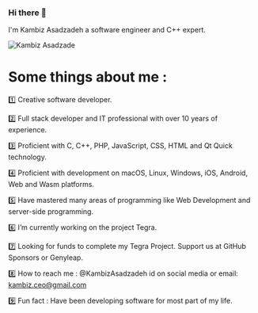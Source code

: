 ### Hi there 👋

I'm Kambiz Asadzadeh a software engineer and C++ expert.

![Kambiz Asadzade](https://camo.githubusercontent.com/bc99a147a2e4e3f09dd1792aa9261ec28e16be9ef4f9f37a599fb1bef83e7d3e/68747470733a2f2f6b6f6d617265762e636f6d2f67687076632f3f757365726e616d653d4b616d62697a417361647a61646568266c6162656c3d50726f66696c65253230766965777326636f6c6f723d306537356236267374796c653d666c6174)

# Some things about me :

1️⃣ Creative software developer.

2️⃣ Full stack developer and IT professional with over 10 years of experience.

3️⃣ Proficient with C, C++, PHP, JavaScript, CSS, HTML and Qt Quick technology.

4️⃣ Proficient with development on macOS, Linux, Windows, iOS, Android, Web and Wasm platforms.

5️⃣ Have mastered many areas of programming like Web Development and server-side programming.

6️⃣ I’m currently working on the project Tegra.

7️⃣ Looking for funds to complete my Tegra Project. Support us at GitHub Sponsors or Genyleap.

8️⃣ How to reach me : @KambizAsadzadeh id on social media or email: kambiz.ceo@gmail.com

9️⃣ Fun fact : Have been developing software for most part of my life.
